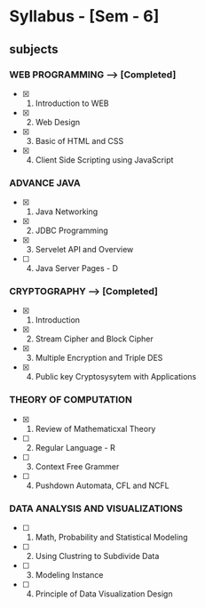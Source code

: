 # Syllabus - [Sem - 6]

## subjects                                    

### WEB PROGRAMMING --> [Completed]
- [x] 1. Introduction to WEB                         
- [x] 2. Web Design                                  
- [x] 3. Basic of HTML and CSS
- [x] 4. Client Side Scripting using JavaScript    

### ADVANCE JAVA
- [x] 1. Java Networking
- [x] 2. JDBC Programming
- [x] 3. Servelet API and Overview
- [ ] 4. Java Server Pages                          - D

### CRYPTOGRAPHY --> [Completed]
- [x] 1. Introduction
- [x] 2. Stream Cipher and Block Cipher
- [x] 3. Multiple Encryption and Triple DES
- [x] 4. Public key Cryptosysytem with Applications

### THEORY OF COMPUTATION
- [x] 1. Review of Mathematicxal Theory              
- [ ] 2. Regular Language                            - R
- [ ] 3. Context Free Grammer
- [ ] 4. Pushdown Automata, CFL and NCFL

### DATA ANALYSIS AND VISUALIZATIONS
- [ ] 1. Math, Probability and Statistical Modeling
- [ ] 2. Using Clustring to Subdivide Data
- [ ] 3. Modeling Instance
- [ ] 4. Principle of  Data Visualization Design

